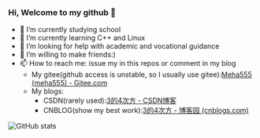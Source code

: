 ### Hi, Welcome to my github 👋

- 🔭 I’m currently studying school
- 🌱 I’m currently learning C++ and Linux
- 🤔 I’m looking for help with academic and vocational guidance
- 👯 I’m willing to make friends:)
- 📫 How to reach me: issue my in this repos or comment in my blog
  - My gitee(github access is unstable, so I usually use gitee):[Meha555 (meha555) - Gitee.com](https://gitee.com/meha555)
  - My blogs:
    - CSDN(rarely used):[3的4次方 - CSDN博客](https://blog.csdn.net/m0_58699417)
    - CNBLOG(show my best work):[3的4次方 - 博客园 (cnblogs.com)](https://www.cnblogs.com/3to4/)

![GitHub stats](https://github-readme-stats.vercel.app/api?username=meha555&include_all_commits=true&count_private=true&show_icons=true)
